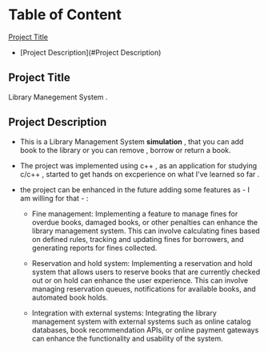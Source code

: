 # Table of Content 
[Project Title](#Project-Title)
- [Project Description](#Project Description)
## Project Title 
Library Manegement System .

## Project Description 
- This is a Library Management System __simulation__ , that you can add book to the library 
or you can remove , borrow or return a book.

- The project was implemented using c++ , as an application for studying c/c++ , started to get
hands on excperience on what I've learned so far .

- the project can be enhanced in the future adding some features as - I am willing for that - :
  - Fine management: Implementing a feature to manage fines for overdue books, damaged books, or other penalties can enhance the library management system. This can involve calculating fines based on defined rules, tracking and updating fines for borrowers, and generating reports for fines collected.
  
  - Reservation and hold system: Implementing a reservation and hold system that allows users to reserve books that are currently checked out or on hold can enhance the user experience. This can involve managing reservation queues, notifications for available books, and automated book holds.
  
  - Integration with external systems: Integrating the library management system with external systems such as online catalog databases, book recommendation APIs, or online payment gateways can enhance the functionality and usability of the system.
